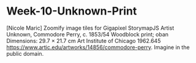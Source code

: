 # Week-10-Unknown-Print
[Nicole Maric] Zoomify image tiles for Gigapixel StorymapJS 
Artist Unknown, Commodore Perry, c. 1853/54 Woodblock print; oban Dimensions: 29.7 × 21.7 cm Art Institute of Chicago 1962.645 https://www.artic.edu/artworks/14856/commodore-perry. Imagine in the public domain.
